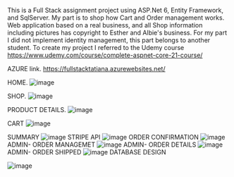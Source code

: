 This is a Full Stack assignment project using ASP.Net 6, Entity Framework, and SqlServer.
My part is to shop how Cart and Order management works. 
Web application based on a real business, and all Shop information including pictures has copyright to Esther and Albie's business.
For my part I did not implement identity management, this part belongs to another student.
To create my project I referred to the Udemy course https://www.udemy.com/course/complete-aspnet-core-21-course/

AZURE link.
https://fullstacktatiana.azurewebsites.net/


HOME.
![image](https://user-images.githubusercontent.com/81549043/200728095-cbae01e8-5770-4b99-a95b-c0132ba9e452.png)

SHOP.
![image](https://user-images.githubusercontent.com/81549043/200728156-a1f8d2c6-98f7-481b-a6d4-dacf13820211.png)

PRODUCT DETAILS.
![image](https://user-images.githubusercontent.com/81549043/200728215-c01964b0-7402-4ef6-93e5-22d8fcbeadd6.png)

CART
![image](https://user-images.githubusercontent.com/81549043/200728450-7a20f4ae-9a3f-4839-9124-ef7547657ebb.png)

SUMMARY
![image](https://user-images.githubusercontent.com/81549043/200728551-bd65b063-c075-4f2b-b556-516a36782aab.png)
STRIPE API
![image](https://user-images.githubusercontent.com/81549043/200728612-3450bad2-aac6-49fb-95e3-7209fd8b0d44.png)
ORDER CONFIRMATION
![image](https://user-images.githubusercontent.com/81549043/200728719-49f883f8-a89a-4e99-ab8f-f37e409602a7.png)
ADMIN- ORDER MANAGEMET
![image](https://user-images.githubusercontent.com/81549043/200728768-84afaae8-80ff-4f98-a732-d3fd7d61b572.png)
ADMIN- ORDER DETAILS
![image](https://user-images.githubusercontent.com/81549043/200728857-577aebec-3acb-4c28-8bd5-a06498f1030e.png)
ADMIN- ORDER SHIPPED
![image](https://user-images.githubusercontent.com/81549043/200728977-2a8275b9-14e7-4465-8f1d-073263782551.png)
DATABASE DESIGN

![image](https://user-images.githubusercontent.com/81549043/200746845-4e0f2887-ebd7-4e8a-b4e3-b720ae0f8aad.png)
